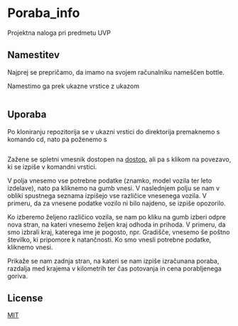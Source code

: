 # Poraba_info
Projektna naloga pri predmetu UVP

## Namestitev

Najprej se prepričamo, da imamo na svojem računalniku nameščen bottle. 

Namestimo ga prek ukazne vrstice z ukazom
```pip install bottle
```

## Uporaba
Po kloniranju repozitorija se v ukazni vrstici do direktorija premaknemo s komando cd,
nato pa poženemo s 
```./jaka.py
```
Zažene se spletni vmesnik dostopen na [dostop](http://127.0.0.1"8080/), ali pa s klikom na povezavo, ki se izpiše v komandni vrstici.

V polja vnesemo vse potrebne podatke (znamko, model vozila ter leto izdelave), nato pa kliknemo na gumb vnesi. V naslednjem polju se nam v obliki spustnega seznama izpišejo vse različice vnesenega vozila. V primeru, da za vnesene podatke vozilo ni bilo najdeno, se izpiše opozorilo.

Ko izberemo željeno različico vozila, se nam po kliku na gumb izberi odpre nova stran, na kateri vnesemo željen kraj odhoda in prihoda. V primeru, da smo izbrali kraj, katerega ime je pogosto, npr. Gradišče, vnesemo še poštno številko, ki pripomore k natančnosti. Ko smo vnesli potrebne podatke, kliknemo vnesi.

Prikaže se nam zadnja stran, na kateri se nam izpiše izračunana poraba, razdalja med krajema v kilometrih ter čas potovanja in cena porabljenega goriva.

## License
[MIT](https://choosealicense.com/licenses/mit/)






